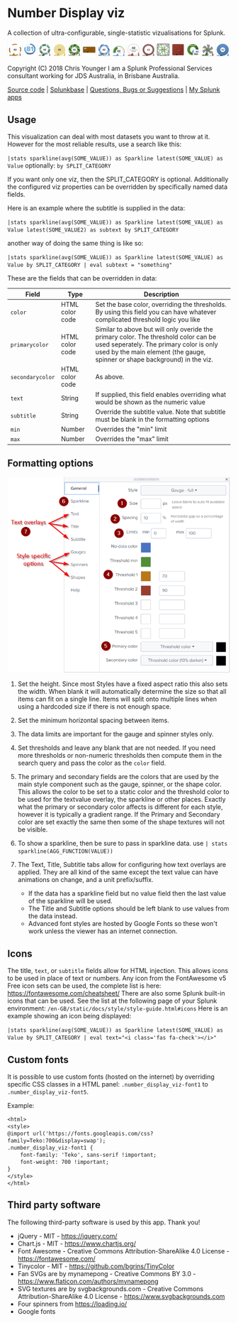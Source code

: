 # Number Display viz

A collection of ultra-configurable, single-statistic vizualisations for Splunk.

![screenshot](https://raw.githubusercontent.com/ChrisYounger/number_display_viz/master/static/demo.png)

Copyright (C) 2018 Chris Younger I am a Splunk Professional Services consultant working for JDS Australia, in Brisbane Australia.

[Source code](https://github.com/ChrisYounger/number_display_viz) | [Splunkbase](https://splunkbase.splunk.com/app/4537/) | [Questions, Bugs or Suggestions](https://answers.splunk.com/app/questions/4537.html) | [My Splunk apps](https://splunkbase.splunk.com/apps/#/author/chrisyoungerjds)




## Usage

This visualization can deal with most datasets you want to throw at it. However for the most reliable results, use a search like this:

`|stats sparkline(avg(SOME_VALUE)) as Sparkline latest(SOME_VALUE) as Value` optionally: `by SPLIT_CATEGORY`

If you want only one viz, then the SPLIT_CATEGORY is optional.  Additionally the configured viz properties can be overridden by specifically named data fields.

Here is an example where the subtitle is supplied in the data:

`|stats sparkline(avg(SOME_VALUE)) as Sparkline latest(SOME_VALUE) as Value latest(SOME_VALUE2) as subtext by SPLIT_CATEGORY`

another way of doing the same thing is like so: 

`|stats sparkline(avg(SOME_VALUE)) as Sparkline latest(SOME_VALUE) as Value by SPLIT_CATEGORY | eval subtext = "something"`

These are the fields that can be overridden in data:

|Field|Type|Description|
| --- | --- | --- |
|`color`|HTML color code|Set the base color, overriding the thresholds. By using this field you can have whatever complicated threshold logic you like|
|`primarycolor`|HTML color code|Similar to above but will only overide the primary color. The threshold color can be used seperately. The primary color is only used by the main element (the gauge, spinner or shape background) in the viz. |
|`secondarycolor`|HTML color code|As above.|
|`text`|String|If supplied, this field enables overriding what would be shown as the numeric value|
|`subtitle`|String|Override the subtitle value. Note that subtitle must be blank in the formatting options|
|`min`|Number|Overrides the "min" limit|
|`max`|Number|Overrides the "max" limit|




## Formatting options

![screenshot](https://raw.githubusercontent.com/ChrisYounger/number_display_viz/master/static/options.png)

1. Set the height. Since most Styles have a fixed aspect ratio this also sets the width. When blank it will automatically determine the size so that all items can fit on a single line. Items will split onto multiple lines when using a hardcoded size if there is not enough space.
2. Set the minimum horizontal spacing between items. 
3. The data limits are important for the gauge and spinner styles only.
4. Set thresholds and leave any blank that are not needed. If you need more thresholds or non-numeric thresholds then compute them in the search query and pass the color as the `color` field.
5. The primary and secondary fields are the colors that are used by the main style component such as the gauge, spinner, or the shape color. This allows the color to be set to a static color and the threshold color to be used for the textvalue overlay, the sparkline or other places. Exactly what the primary or secondary color affects is different for each style, however it is typically a gradient range. If the Primary and Secondary color are set exactly the same then some of the shape textures will not be visible. 

6. To show a sparkline, then be sure to pass in sparkline data. use `| stats sparkline(AGG_FUNCTION(VALUE))`

7. The Text, Title, Subtitle tabs allow for configuring how text overlays are applied. They are all kind of the same except the text value can have animations on change, and a unit prefix/suffix.
    - If the data has a sparkline field but no value field then the last value of the sparkline will be used.
    - The Title and Subtitle options should be left blank to use values from the data instead.
    - Advanced font styles are hosted by Google Fonts so these won't work unless the viewer has an internet connection.




## Icons
The title, `text`, or `subtitle` fields allow for HTML injection. This allows icons to be used in place of text or numbers. 
Any icon from the FontAwesome v5 Free icon sets can be used, the complete list is here: https://fontawesome.com/cheatsheet/
There are also some Splunk built-in icons that can be used. See the list at the following page of your Splunk environment: `/en-GB/static/docs/style/style-guide.html#icons`
Here is an example showing an icon being displayed:

`|stats sparkline(avg(SOME_VALUE)) as Sparkline latest(SOME_VALUE) as Value by SPLIT_CATEGORY | eval text="<i class='fas fa-check'></i>"`




## Custom fonts
It is possible to use custom fonts (hosted on the internet) by overriding specific CSS classes in a HTML panel: `.number_display_viz-font1` to `.number_display_viz-font5`. 

Example:

```
<html>
<style>
@import url('https://fonts.googleapis.com/css?family=Teko:700&display=swap');
.number_display_viz-font1 {
    font-family: 'Teko', sans-serif !important;
    font-weight: 700 !important;
}
</style>
</html>
```



## Third party software

The following third-party software is used by this app. Thank you!

* jQuery - MIT - https://jquery.com/
* Chart.js - MIT - https://www.chartjs.org/
* Font Awesome - Creative Commons Attribution-ShareAlike 4.0 License - https://fontawesome.com/
* Tinycolor - MIT - https://github.com/bgrins/TinyColor
* Fan SVGs are by mynamepong - Creative Commons BY 3.0 - https://www.flaticon.com/authors/mynamepong
* SVG textures are by svgbackgrounds.com - Creative Commons Attribution-ShareAlike 4.0 License - https://www.svgbackgrounds.com
* Four spinners from https://loading.io/
* Google fonts
